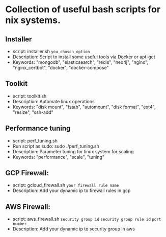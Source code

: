 # Collection of useful bash scripts for nix systems.

## Installer
 - script: installer.sh `you_chosen_option`
 - Description: Script to install some useful tools via Docker or apt-get
 - Keywords: "mongodb", "elasticsearch", "redis", "neo4j", "nginx", "nginx_certbot", "docker", "docker-compose"

## Toolkit
 - script: toolkit.sh
 - Description: Automate linux operations
 - Keywords: "disk mount", "fstab", "automount", "disk format", "ext4", "resize", "ssh-add"

 ## Performance tuning
 - script: perf_tuning.sh
 - Run script as sudo: 
        sudo ./perf_tuning.sh
 - Description: Parameter tuning for linux system for scaling
 - Keywords: "performance", "scale", "tuning" 

## GCP Firewall: 
 - script: gcloud_firewall.sh `your firewall rule name`
 - Description: Add your dynamic ip to firewall rules in gcp

## AWS Firewall: 
 - script: aws_firewall.sh `security group id` `security group rule id` `port number`
 - Description: Add your dynamic ip to security group in aws
